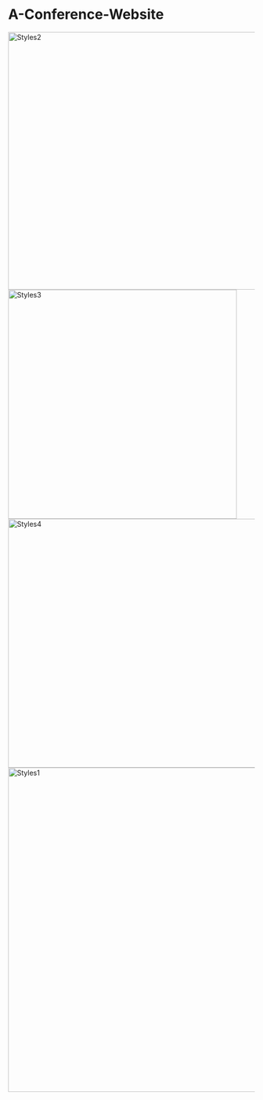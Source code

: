 # A-Conference-Website

<img width="525" alt="Styles2" src="https://github.com/FinzyPHINZY/A-Conference-Website/assets/102292855/df53462e-5981-42f5-9531-841c14813839">
<img width="467" alt="Styles3" src="https://github.com/FinzyPHINZY/A-Conference-Website/assets/102292855/3811e182-3a8a-4f8b-b72a-0715d567dcc4">
<img width="507" alt="Styles4" src="https://github.com/FinzyPHINZY/A-Conference-Website/assets/102292855/3511af39-17e1-4936-8933-0410d967c0a5">
<img width="661" alt="Styles1" src="https://github.com/FinzyPHINZY/A-Conference-Website/assets/102292855/839a5842-c923-4b11-94c9-ef4685977da0">

